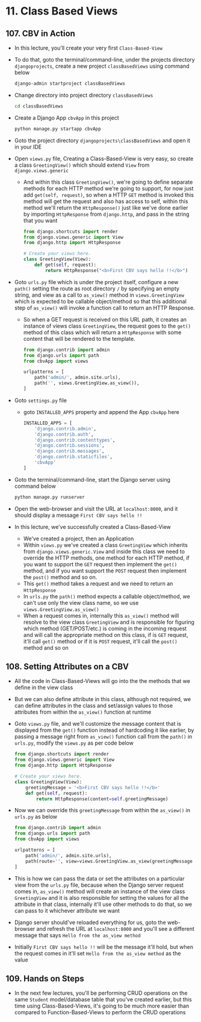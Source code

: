 # 11. Class Based Views

## 107. CBV in Action

- In this lecture, you'll create your very first `Class-Based-View`
- To do that, goto the terminal/command-line, under the projects directory `djangoprojects`, create a new project `classBasedViews` using command below

  ```bash
  django-admin startproject classBasedViews
  ```

- Change directory into project directory `classBasedViews`

  ```bash
  cd classBasedViews
  ```

- Create a Django App `cbvApp` in this project

  ```bash
  python manage.py startapp cbvApp
  ```

- Goto the project directory `djangoprojects\classBasedViews` and open it in your IDE
- Open `views.py` file, Creating a Class-Based-View is very easy, so create a class `GreetingView()` which should extend `View` from `django.views.generic`
  - And within this class `GreetingView()`, we're going to define separate methods for each HTTP method we're going to support, for now just add `get(self, request)`, so when a HTTP `GET` method is invoked this method will get the request and also has access to self, within this method we'll return the `HttpResponse()` just like we've done earlier by importing `HttpResponse` from `django.http`, and pass in the string that you want

    ```python
    from django.shortcuts import render
    from django.views.generic import View
    from django.http import HttpResponse

    # Create your views here.
    class GreetingView(View):
        def get(self, request):
            return HttpResponse("<b>First CBV says hello !!</b>")
    ```

- Goto `urls.py` file which is under the project itself, configure a new `path()` setting the route as root directory `/` by specifying an empty string, and view as a call to `as_view()` method in `views.GreetingView` which is expected to be callable object/method so that this additional step of `as_view()` will invoke a function call to return an HTTP Response.
  - So when a GET request is received on this URL path, it creates an instance of views class `GreetingView`, the request goes to the `get()` method of this class which will return a `HttpResponse` with some content that will be rendered to the template.

    ```python
    from django.contrib import admin
    from django.urls import path
    from cbvApp import views

    urlpatterns = [
        path('admin/', admin.site.urls),
        path('', views.GreetingView.as_view()),
    ]
    ```

- Goto `settings.py` file
  - goto `INSTALLED_APPS` property and append the App `cbvApp` here

    ```python
    INSTALLED_APPS = [
        'django.contrib.admin',
        'django.contrib.auth',
        'django.contrib.contenttypes',
        'django.contrib.sessions',
        'django.contrib.messages',
        'django.contrib.staticfiles',
        'cbvApp'
    ]
    ```

- Goto the terminal/command-line, start the Django server using command below

  ```bash
  python manage.py runserver
  ```

- Open the web-browser and visit the URL at `localhost:8000`, and it should display a message `First CBV says hello !!`
- In this lecture, we've successfully created a Class-Based-View
  - We've created a project, then an Application
  - Within `views.py` we've created a class `GreetingView` which inherits from `django.views.generic.View` and inside this class we need to override the HTTP methods, one method for each HTTP method, if you want to support the `GET` request then implement the `get()` method, and if you want support the `POST` request then implement the `post()` method and so on.
  - This `get()` method takes a request and we need to return an `HttpResponse`
  - In `urls.py` the `path()` method expects a callable object/method, we can't use only the view class name, so we use `views.GreetingView.as_view()`
  - When a request comes in, internally this `as_view()` method will resolve to the view class `GreetingView` and is responsible for figuring which method (GET/POST/etc.) is coming in the incoming request and will call the appropriate method on this class, if is `GET` request, it'll call `get()` method or if it is `POST` request, it'll call the `post()` method and so on

## 108. Setting Attributes on a CBV

- All the code in Class-Based-Views will go into the the methods that we define in the view class
- But we can also define attribute in this class, although not required, we can define attributes in the class and set/assign values to those attributes from within the `as_view()` function at runtime
- Goto `views.py` file, and we'll customize the message content that is displayed from the `get()` function instead of hardcoding it like earlier, by passing a message right from `as_view()` function call from the `path()` in `urls.py`, modify the `views.py` as per code below

  ```python
  from django.shortcuts import render
  from django.views.generic import View
  from django.http import HttpResponse

  # Create your views here.
  class GreetingView(View):
      greetingMessage = '<b>First CBV says hello !!</b>'
      def get(self, request):
          return HttpResponse(content=self.greetingMessage)
  ```

- Now we can override this `greetingMessage` from within the `as_view()` in `urls.py` as below

  ```python
  from django.contrib import admin
  from django.urls import path
  from cbvApp import views

  urlpatterns = [
      path('admin/', admin.site.urls),
      path(route='', view=views.GreetingView.as_view(greetingMessage = '<h1>Hello from the as_view method</h1>')),
  ]
  ```

- This is how we can pass the data or set the attributes on a particular view from the `urls.py` file, because when the Django server request comes in, `as_view()` method will create an instance of the view class `GreetingView` and it is also responsible for setting the values for all the attribute in that class, internally it'll use other methods to do that, so we can pass to it whichever attribute we want
- Django server should've reloaded everything for us, goto the web-browser and refresh the URL at `localhost:8000` and you'll see a different message that says `Hello from the as_view method`
- Initially `First CBV says hello !!` will be the message it'll hold, but when the request comes in it'll set `Hello from the as_view method` as the value

## 109. Hands on Steps

- In the next few lectures, you'll be performing CRUD operations on the same `Student` model/database table that you've created earlier, but this time using Class-Based-Views, it's going to be much more easier than compared to Function-Based-Views to perform the CRUD operations
